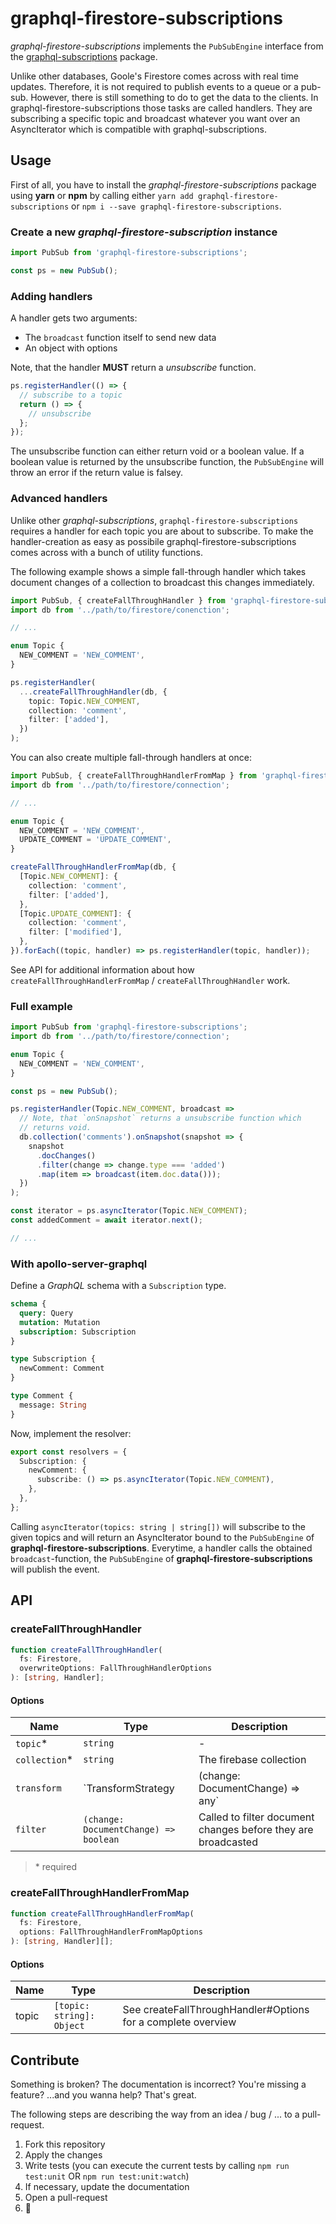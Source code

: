 # graphql-firestore-subscriptions

_graphql-firestore-subscriptions_ implements the `PubSubEngine` interface from the [graphql-subscriptions](https://github.com/apollographql/graphql-subscriptions) package.

Unlike other databases, Goole's Firestore comes across with real time updates. Therefore, it is not required to publish events to a queue or a pub-sub.
However, there is still something to do to get the data to the clients. In graphql-firestore-subscriptions those tasks are called handlers. They are subscribing a specific topic and broadcast whatever you want over an AsyncIterator which is compatible with graphql-subscriptions.

## Usage

First of all, you have to install the _graphql-firestore-subscriptions_ package using **yarn** or **npm** by calling either `yarn add graphql-firestore-subscriptions` or `npm i --save graphql-firestore-subscriptions`.

### Create a new _graphql-firestore-subscription_ instance

```typescript
import PubSub from 'graphql-firestore-subscriptions';

const ps = new PubSub();
```

### Adding handlers

A handler gets two arguments:

- The `broadcast` function itself to send new data
- An object with options

Note, that the handler **MUST** return a _unsubscribe_ function.

```typescript
ps.registerHandler(() => {
  // subscribe to a topic
  return () => {
    // unsubscribe
  };
});
```

The unsubscribe function can either return void or a boolean value. If a boolean value is returned by the unsubscribe function, the `PubSubEngine` will throw an error if the return value is falsey.

### Advanced handlers

Unlike other _graphql-subscriptions_, `graphql-firestore-subscriptions` requires a handler for each topic you are about to subscribe.
To make the handler-creation as easy as possibile graphql-firestore-subscriptions comes across with a bunch of utility functions.

The following example shows a simple fall-through handler which takes document changes of a collection to broadcast this changes immediately.

```typescript
import PubSub, { createFallThroughHandler } from 'graphql-firestore-subscriptions';
import db from '../path/to/firestore/conenction';

// ...

enum Topic {
  NEW_COMMENT = 'NEW_COMMENT',
}

ps.registerHandler(
  ...createFallThroughHandler(db, {
    topic: Topic.NEW_COMMENT,
    collection: 'comment',
    filter: ['added'],
  })
);
```

You can also create multiple fall-through handlers at once:

```typescript
import PubSub, { createFallThroughHandlerFromMap } from 'graphql-firestore-subscriptions';
import db from '../path/to/firestore/connection';

// ...

enum Topic {
  NEW_COMMENT = 'NEW_COMMENT',
  UPDATE_COMMENT = 'UPDATE_COMMENT',
}

createFallThroughHandlerFromMap(db, {
  [Topic.NEW_COMMENT]: {
    collection: 'comment',
    filter: ['added'],
  },
  [Topic.UPDATE_COMMENT]: {
    collection: 'comment',
    filter: ['modified'],
  },
}).forEach((topic, handler) => ps.registerHandler(topic, handler));
```

See API for additional information about how `createFallThroughHandlerFromMap` / `createFallThroughHandler` work.

### Full example

```typescript
import PubSub from 'graphql-firestore-subscriptions';
import db from '../path/to/firestore/connection';

enum Topic {
  NEW_COMMENT = 'NEW_COMMENT',
}

const ps = new PubSub();

ps.registerHandler(Topic.NEW_COMMENT, broadcast =>
  // Note, that `onSnapshot` returns a unsubscribe function which
  // returns void.
  db.collection('comments').onSnapshot(snapshot => {
    snapshot
      .docChanges()
      .filter(change => change.type === 'added')
      .map(item => broadcast(item.doc.data()));
  })
);

const iterator = ps.asyncIterator(Topic.NEW_COMMENT);
const addedComment = await iterator.next();

// ...
```

### With apollo-server-graphql

Define a _GraphQL_ schema with a `Subscription` type.

```graphql
schema {
  query: Query
  mutation: Mutation
  subscription: Subscription
}

type Subscription {
  newComment: Comment
}

type Comment {
  message: String
}
```

Now, implement the resolver:

```typescript
export const resolvers = {
  Subscription: {
    newComment: {
      subscribe: () => ps.asyncIterator(Topic.NEW_COMMENT),
    },
  },
};
```

Calling `asyncIterator(topics: string | string[])` will subscribe to the given topics and will return an AsyncIterator bound to the `PubSubEngine` of **graphql-firestore-subscriptions**.
Everytime, a handler calls the obtained `broadcast`-function, the `PubSubEngine` of **graphql-firestore-subscriptions** will publish the event.

## API

### createFallThroughHandler

```typescript
function createFallThroughHandler(
  fs: Firestore,
  overwriteOptions: FallThroughHandlerOptions
): [string, Handler];
```

#### Options

| Name           | Type                                                  | Description                                                   |
| -------------- | ----------------------------------------------------- | ------------------------------------------------------------- |
| `topic`\*      | `string`                                              | -                                                             |
| `collection`\* | `string`                                              | The firebase collection                                       |
| `transform`    | `TransformStrategy | (change: DocumentChange) => any` | Called to transform the broadcast-payload                     |
| `filter`       | `(change: DocumentChange) => boolean`                 | Called to filter document changes before they are broadcasted |

> \* required

### createFallThroughHandlerFromMap

```typescript
function createFallThroughHandlerFromMap(
  fs: Firestore,
  options: FallThroughHandlerFromMapOptions
): [string, Handler][];
```

#### Options

| Name  | Type                      | Description                                                  |
| ----- | ------------------------- | ------------------------------------------------------------ |
| topic | `[topic: string]: Object` | See createFallThroughHandler#Options for a complete overview |

## Contribute

Something is broken? The documentation is incorrect? You're missing a feature? ...and you wanna help? That's great.

The following steps are describing the way from an idea / bug / ... to a pull-request.

1. Fork this repository
1. Apply the changes
1. Write tests (you can execute the current tests by calling `npm run test:unit` OR `npm run test:unit:watch`)
1. If necessary, update the documentation
1. Open a pull-request
1. :tada:
